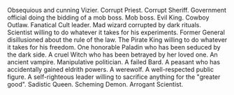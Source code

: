 Obsequious and cunning Vizier.
Corrupt Priest.
Corrupt Sheriff.
Government official doing the bidding of a mob boss.
Mob boss.
Evil King.
Cowboy Outlaw.
Fanatical Cult leader.
Mad wizard corrupted by dark rituals.
Scientist willing to do whatever it takes for his experiments.
Former General disillusioned about the rule of the law.
The Pirate King willing to do whatever it takes for his freedom.
One honorable Paladin who has been seduced by the dark side.
A cruel Witch who has been betrayed by her loved one.
An ancient vampire.
Manipulative politician.
A failed Bard.
A peasant who has accidentally gained eldrith powers.
A werewolf.
A well-respected public figure.
A self-righteous leader willing to sacrifice anything for the "greater good".
Sadistic Queen.
Scheming Demon.
Arrogant Scientist.
